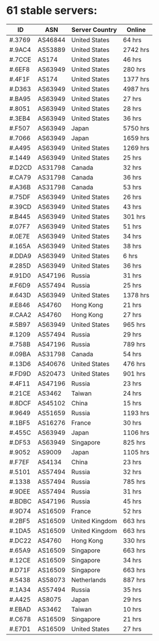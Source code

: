 # 61 stable servers:

| ID | ASN | Server Country | Online |
| ------ | ------ | ------ | ------ |
| #.3769 | AS46844 | United States | 64 hrs |
| #.9AC4 | AS53889 | United States | 2742 hrs |
| #.7CCE | AS174 | United States | 46 hrs |
| #.6EF8 | AS63949 | United States | 280 hrs |
| #.4F1F | AS174 | United States | 1377 hrs |
| #.D363 | AS63949 | United States | 4987 hrs |
| #.BA95 | AS63949 | United States | 27 hrs |
| #.8051 | AS63949 | United States | 28 hrs |
| #.3EB4 | AS63949 | United States | 36 hrs |
| #.F507 | AS63949 | Japan | 5750 hrs |
| #.7066 | AS63949 | Japan | 1659 hrs |
| #.A495 | AS63949 | United States | 1269 hrs |
| #.1449 | AS63949 | United States | 25 hrs |
| #.D2CD | AS31798 | Canada | 32 hrs |
| #.CA79 | AS31798 | Canada | 36 hrs |
| #.A36B | AS31798 | Canada | 53 hrs |
| #.75DF | AS63949 | United States | 26 hrs |
| #.39CD | AS63949 | United States | 43 hrs |
| #.B445 | AS63949 | United States | 301 hrs |
| #.07F7 | AS63949 | United States | 51 hrs |
| #.0E7E | AS63949 | United States | 34 hrs |
| #.165A | AS63949 | United States | 38 hrs |
| #.DDA9 | AS63949 | United States | 6 hrs |
| #.285D | AS63949 | United States | 36 hrs |
| #.91D0 | AS47196 | Russia | 31 hrs |
| #.F6D9 | AS57494 | Russia | 25 hrs |
| #.643D | AS63949 | United States | 1378 hrs |
| #.E846 | AS4760 | Hong Kong | 21 hrs |
| #.CAA2 | AS4760 | Hong Kong | 27 hrs |
| #.5B97 | AS63949 | United States | 965 hrs |
| #.1209 | AS57494 | Russia | 29 hrs |
| #.758B | AS47196 | Russia | 789 hrs |
| #.09BA | AS31798 | Canada | 54 hrs |
| #.13D6 | AS40676 | United States | 476 hrs |
| #.FD9D | AS20473 | United States | 901 hrs |
| #.4F11 | AS47196 | Russia | 23 hrs |
| #.21CE | AS3462 | Taiwan | 24 hrs |
| #.8DCF | AS45102 | China | 15 hrs |
| #.9649 | AS51659 | Russia | 1193 hrs |
| #.1BF5 | AS16276 | France | 30 hrs |
| #.455C | AS63949 | Japan | 1106 hrs |
| #.DF53 | AS63949 | Singapore | 825 hrs |
| #.9052 | AS9009 | Japan | 1105 hrs |
| #.F7EF | AS4134 | China | 23 hrs |
| #.5101 | AS57494 | Russia | 32 hrs |
| #.1338 | AS57494 | Russia | 785 hrs |
| #.9DEE | AS57494 | Russia | 31 hrs |
| #.BDBC | AS47196 | Russia | 45 hrs |
| #.9D74 | AS16509 | France | 52 hrs |
| #.2BF5 | AS16509 | United Kingdom | 663 hrs |
| #.1DA5 | AS16509 | United Kingdom | 663 hrs |
| #.DC22 | AS4760 | Hong Kong | 330 hrs |
| #.65A9 | AS16509 | Singapore | 663 hrs |
| #.12CE | AS16509 | Singapore | 34 hrs |
| #.D71F | AS16509 | Singapore | 663 hrs |
| #.5438 | AS58073 | Netherlands | 887 hrs |
| #.1A34 | AS57494 | Russia | 35 hrs |
| #.A425 | AS8075 | Japan | 29 hrs |
| #.EBAD | AS3462 | Taiwan | 10 hrs |
| #.C678 | AS16509 | Singapore | 21 hrs |
| #.E7D1 | AS16509 | United States | 27 hrs |

